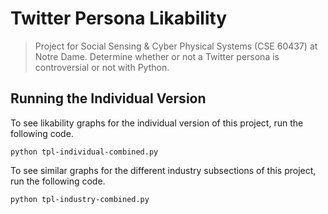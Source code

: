 # Twitter Persona Likability
> Project for Social Sensing & Cyber Physical Systems (CSE 60437) at Notre Dame.
> Determine whether or not a Twitter persona is controversial or not with Python.

## Running the Individual Version

To see likability graphs for the individual version of this project, run the following code.

```
python tpl-individual-combined.py
```

To see similar graphs for the different industry subsections of this project, run the following code.

```
python tpl-industry-combined.py
```